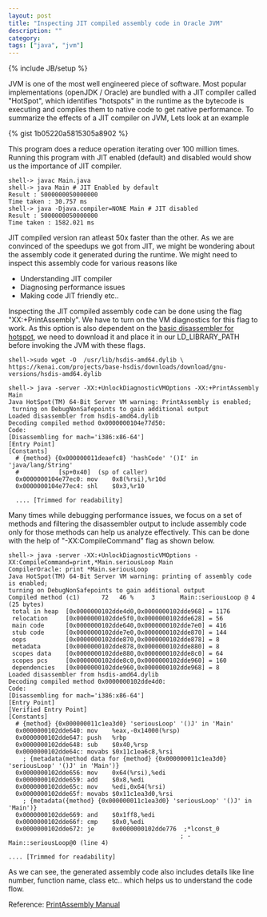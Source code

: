 ```yaml
---
layout: post
title: "Inspecting JIT compiled assembly code in Oracle JVM"
description: ""
category: 
tags: ["java", "jvm"]
---
```

{% include JB/setup %}


JVM is one of the most well engineered piece of software. Most popular implementations (openJDK / Oracle) are bundled with a JIT compiler called "HotSpot", which identifies "hotspots" in the runtime as the bytecode is executing and compiles them to native code to get native performance. To summarize the effects of a JIT compiler on JVM, Lets look at an example

{% gist 1b05220a5815305a8902 %}

This program does a reduce operation iterating over 100 million times. Running this program with JIT enabled (default) and disabled would show us the importance of JIT compiler.

    shell-> javac Main.java
    shell-> java Main # JIT Enabled by default
    Result : 5000000050000000
    Time taken : 30.757 ms
    shell-> java -Djava.compiler=NONE Main # JIT disabled
    Result : 5000000050000000
    Time taken : 1582.021 ms

JIT compiled version ran atleast 50x faster than the other. As we are convinced of the speedups we got from JIT, we might be wondering about the assembly code it generated during the runtime. We might need to inspect this assembly code for various reasons like

* Understanding JIT compiler
* Diagnosing performance issues
* Making code JIT friendly etc.. 

Inspecting the JIT compiled assembly code can be done using the flag "XX:+PrintAssembly". We have to turn on the VM diagnostics for this flag to work. As this option is also dependent on the [basic disassembler for hotspot](https://kenai.com/projects/base-hsdis), we need to download it and place it in our LD_LIBRARY_PATH before invoking the JVM with these flags. 
    
    shell->sudo wget -O  /usr/lib/hsdis-amd64.dylib \
    https://kenai.com/projects/base-hsdis/downloads/download/gnu-versions/hsdis-amd64.dylib

    shell-> java -server -XX:+UnlockDiagnosticVMOptions -XX:+PrintAssembly Main
    Java HotSpot(TM) 64-Bit Server VM warning: PrintAssembly is enabled;
     turning on DebugNonSafepoints to gain additional output
    Loaded disassembler from hsdis-amd64.dylib
    Decoding compiled method 0x0000000104e77d50:
    Code:
    [Disassembling for mach='i386:x86-64']
    [Entry Point]
    [Constants]
      # {method} {0x000000011deaefc8} 'hashCode' '()I' in 'java/lang/String'
      #           [sp+0x40]  (sp of caller)
      0x0000000104e77ec0: mov    0x8(%rsi),%r10d
      0x0000000104e77ec4: shl    $0x3,%r10

      .... [Trimmed for readability]

Many times while debugging performance issues, we focus on a set of methods and filtering the disassembler output to include assembly code only for those methods can help us analyze effectively. This can be done with the help of "-XX:CompileCommand" flag as shown below.

    shell-> java -server -XX:+UnlockDiagnosticVMOptions -XX:CompileCommand=print,*Main.seriousLoop Main
    CompilerOracle: print *Main.seriousLoop
    Java HotSpot(TM) 64-Bit Server VM warning: printing of assembly code is enabled;
    turning on DebugNonSafepoints to gain additional output
    Compiled method (c1)      72   46 %     3       Main::seriousLoop @ 4 (25 bytes)
     total in heap  [0x0000000102dde4d0,0x0000000102dde968] = 1176
     relocation     [0x0000000102dde5f0,0x0000000102dde628] = 56
     main code      [0x0000000102dde640,0x0000000102dde7e0] = 416
     stub code      [0x0000000102dde7e0,0x0000000102dde870] = 144
     oops           [0x0000000102dde870,0x0000000102dde878] = 8
     metadata       [0x0000000102dde878,0x0000000102dde880] = 8
     scopes data    [0x0000000102dde880,0x0000000102dde8c0] = 64
     scopes pcs     [0x0000000102dde8c0,0x0000000102dde960] = 160
     dependencies   [0x0000000102dde960,0x0000000102dde968] = 8
    Loaded disassembler from hsdis-amd64.dylib
    Decoding compiled method 0x0000000102dde4d0:
    Code:
    [Disassembling for mach='i386:x86-64']
    [Entry Point]
    [Verified Entry Point]
    [Constants]
      # {method} {0x000000011c1ea3d0} 'seriousLoop' '()J' in 'Main'
      0x0000000102dde640: mov    %eax,-0x14000(%rsp)
      0x0000000102dde647: push   %rbp
      0x0000000102dde648: sub    $0x40,%rsp
      0x0000000102dde64c: movabs $0x11c1ea6c8,%rsi  
        ; {metadata(method data for {method} {0x000000011c1ea3d0} 'seriousLoop' '()J' in 'Main')}
      0x0000000102dde656: mov    0x64(%rsi),%edi
      0x0000000102dde659: add    $0x8,%edi
      0x0000000102dde65c: mov    %edi,0x64(%rsi)
      0x0000000102dde65f: movabs $0x11c1ea3d0,%rsi  
        ; {metadata({method} {0x000000011c1ea3d0} 'seriousLoop' '()J' in 'Main')}
      0x0000000102dde669: and    $0x1ff8,%edi
      0x0000000102dde66f: cmp    $0x0,%edi
      0x0000000102dde672: je     0x0000000102dde776  ;*lconst_0
                                                    ; - Main::seriousLoop@0 (line 4)

    .... [Trimmed for readability]

As we can see, the generated assembly code also includes details like line number, function name, class etc.. which helps us to understand the code flow.


Reference: [PrintAssembly Manual](https://wikis.oracle.com/display/HotSpotInternals/PrintAssembly)